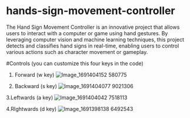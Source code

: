 # hands-sign-movement-controller
The Hand Sign Movement Controller is an innovative project that allows users to interact with a computer or game using hand gestures. By leveraging computer vision and machine learning techniques, this project detects and classifies hand signs in real-time, enabling users to control various actions such as character movement or gameplay.

#Controls (you can customize this four keys in the code)

1. Forward (w key)
   ![Image_1691404152 580775](https://github.com/yashrajsd/hands-sign-movement-controller/assets/107096154/4a20f50b-3469-4a3a-a19c-e2fc046089d1) <br/>

2. Backward (s key)
   ![Image_1691404077 9021306](https://github.com/yashrajsd/hands-sign-movement-controller/assets/107096154/90cde6c6-7eef-4715-904c-21729b11bbbb) <br/>

3.Leftwards (a key)
   ![Image_1691404042 7518113](https://github.com/yashrajsd/hands-sign-movement-controller/assets/107096154/658f8e28-9e05-4e7f-9e94-75884f96c5e0) <br/>

4.RIghtwards (d key)
   ![Image_1691398138 6492543](https://github.com/yashrajsd/hands-sign-movement-controller/assets/107096154/116c648f-3463-428f-81d4-922ad769a2c6) <br/>



